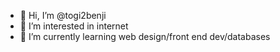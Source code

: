 - 👋 Hi, I’m @togi2benji
- 👀 I’m interested in internet
- 🌱 I’m currently learning web design/front end dev/databases
